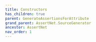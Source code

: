 ```yaml
---
title: Constructors
has_children: true
parent: GenerateAssertionsForAttribute
grand_parent: AssertNet.SourceGenerator
ancestor: AssertNet
nav_order: 1
---
```


